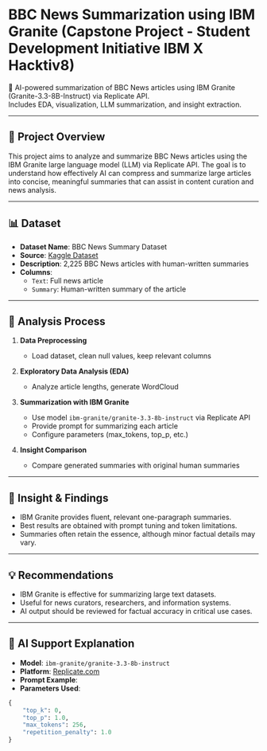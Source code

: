 # BBC News Summarization using IBM Granite (Capstone Project - Student Development Initiative IBM X Hacktiv8)

🚀 AI-powered summarization of BBC News articles using IBM Granite (Granite-3.3-8B-Instruct) via Replicate API.  
Includes EDA, visualization, LLM summarization, and insight extraction.

---

## 📌 Project Overview

This project aims to analyze and summarize BBC News articles using the IBM Granite large language model (LLM) via Replicate API. The goal is to understand how effectively AI can compress and summarize large articles into concise, meaningful summaries that can assist in content curation and news analysis.

---

## 📊 Dataset

- **Dataset Name**: BBC News Summary Dataset  
- **Source**: [Kaggle Dataset](https://www.kaggle.com/datasets/dignity45/bbc-news-summarycsv-format)
- **Description**: 2,225 BBC News articles with human-written summaries  
- **Columns**:
  - `Text`: Full news article
  - `Summary`: Human-written summary of the article

---

## 🧪 Analysis Process

1. **Data Preprocessing**  
   - Load dataset, clean null values, keep relevant columns

2. **Exploratory Data Analysis (EDA)**  
   - Analyze article lengths, generate WordCloud

3. **Summarization with IBM Granite**  
   - Use model `ibm-granite/granite-3.3-8b-instruct` via Replicate API  
   - Provide prompt for summarizing each article  
   - Configure parameters (max_tokens, top_p, etc.)

4. **Insight Comparison**  
   - Compare generated summaries with original human summaries

---

## 🧠 Insight & Findings

- IBM Granite provides fluent, relevant one-paragraph summaries.
- Best results are obtained with prompt tuning and token limitations.
- Summaries often retain the essence, although minor factual details may vary.

---

## 💡 Recommendations

- IBM Granite is effective for summarizing large text datasets.
- Useful for news curators, researchers, and information systems.
- AI output should be reviewed for factual accuracy in critical use cases.

---

## 🤖 AI Support Explanation

- **Model**: `ibm-granite/granite-3.3-8b-instruct`  
- **Platform**: [Replicate.com](https://replicate.com/ibm-granite/granite-3.3-8b-instruct)  
- **Prompt Example**:
- **Parameters Used**:
```python
{
    "top_k": 0,
    "top_p": 1.0,
    "max_tokens": 256,
    "repetition_penalty": 1.0
}
